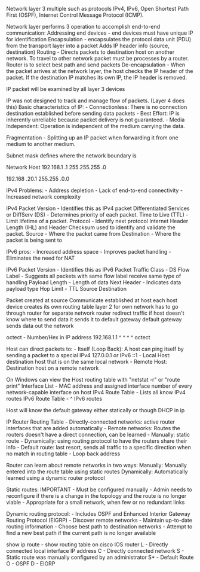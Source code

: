 Network layer 3 multiple such as protocols IPv4, IPv6, Open Shortest Path First (OSPF),
Internet Control Message Protocol (ICMP).

Network layer performs 3 operation to accomplish end-to-end communication:
	Addressing end devices - end devices must have unique IP for identification
	Encapsulation - encapsulates the protocol data unit (PDU) from the transport layer into a packet
			Adds IP header info (source, destination)
	Routing - Directs packets to destination host on another network. To travel to other network packet
			must be processes by a router. Router is to select best path and send packets
	De-encapsulation - When the packet arrives at the network layer, the host checks the IP header of 
				the packet. If the destination IP matches its own IP, the IP header is removed.

IP packet will be examined by all layer 3 devices

IP was not designed to track and manage flow of packets. (Layer 4 does this)
Basic characteristics of IP:
	- Connectionless: There is no connection destination established before sending data packets
	- Best Effort: IP is inherently unreliable because packet delivery is not guaranteed.
	- Media Independent: Operation is independent of the medium carrying the data.

Fragmentation - Splitting up an IP packet when forwarding it from one medium to another medium.

Subnet mask defines where the network boundary is

Network		Host
192.168.1	.1
255.255.255	.0

192.168		.20.1
255.255		.0.0

IPv4 Problems:
	- Address depletion
	- Lack of end-to-end connectivity
	- Increased network complexity

IPv4 Packet
Version - Identifies this as IPv4 packet
Differentiated Services or DiffServ (DS) - Determines priority of each packet.
Time to Live (TTL) - Limit lifetime of a packet.
Protocol - Identify next protocol
Internet Header Length (IHL) and Header Checksum used to identify and validate the packet.
Source - Where the packet came from
Destination - Where the packet is being sent to

IPv6 pros:
	- Increased address space
	- Improves packet handling
	- Eliminates the need for NAT

IPv6 Packet
Version - Identifies this as IPv6 Packet
Traffic Class - DS
Flow Label - Suggests all packets with same flow label receive same type of handling
Payload Length - Length of data
Next Header - Indicates data payload type
Hop Limit - TTL
Source
Destination

Packet created at source
Communicate established at host
each host device creates its own routing table
layer 2 for own network
has to go through router for separate network
router redirect traffic
if host doesn't know where to send data it sends it to default gateway
default gateway sends data out the network

octect - Number/Hex in IP address
192.168.1.1
^    ^  ^ ^	
octect

Host can direct packets to:
	- Itself (Loop Back): A host can ping itself by sending a packet to a special IPv4 127.0.0.1 or IPv6 ::1
	- Local Host: destination host that is on the same local network
	- Remote Host: Destination host on a remote network

On Windows can view the Host routing table with "netstat -r" or "route print"
Interface List - MAC address and assigned interface number of every network-capable interface on host
IPv4 Route Table - Lists all know IPv4 routes
IPv6 Route Table - ^ IPv6 routes

Host will know the default gateway either statically or though DHCP in ip

IP Router Routing Table
	- Directly-connected networks: active router interfaces that are added automatically
	- Remote networks: Routes the routers doesn't have a direct connection, can be learned
		- Manually: static route
		- Dynamically: using routing protocol to have the routers share their info
	- Default route: last resort, sends all traffic to a specific direction when no match in routing table
	- Loop back address

Router can learn about remote networks in two ways:
	Manually: Manually entered into the route table using static routes
	Dynamically: Automatically learned using a dynamic router protocol

Static routes: IMPORTANT
	- Must be configured manually
	- Admin needs to reconfigure if there is a change in the topology and the route is no longer viable
	- Appropriate for a small network, when few or no redundant links

Dynamic routing protocol:
	- Includes OSPF and Enhanced Interior Gateway Routing Protocol (EIGRP)
	- Discover remote networks
	- Maintain up-to-date routing information
	- Choose best path to destination networks
	- Attempt to find a new best path if the current path is no longer available

show ip route - show routing table on cisco IOS router
L - Directly connected local interface IP address
C - Directly connected network
S - Static route was manually configured by an administrator
S* - Default Route
O - OSPF
D - EIGRP
